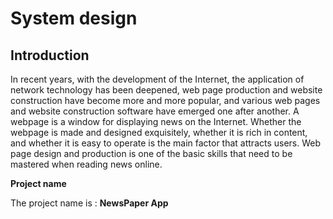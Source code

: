 System design
========
## Introduction
In recent years, with the development of the Internet, the application of network technology has been deepened, web page production and website construction
have become more and more popular, and various web pages and website construction software have emerged one after another.
A webpage is a window for displaying news on the Internet.
Whether the webpage is made and designed exquisitely, whether it is rich in content, and whether it is easy to operate is the main factor that attracts users.
Web page design and production is one of the basic skills that need to be mastered when reading news online.



__Project name__

The project name is : **NewsPaper App**
